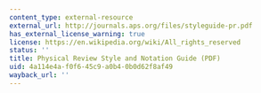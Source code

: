 ```yaml
---
content_type: external-resource
external_url: http://journals.aps.org/files/styleguide-pr.pdf
has_external_license_warning: true
license: https://en.wikipedia.org/wiki/All_rights_reserved
status: ''
title: Physical Review Style and Notation Guide (PDF)
uid: 4a114e4a-f0f6-45c9-a0b4-0b0d62f8af49
wayback_url: ''
---
```

